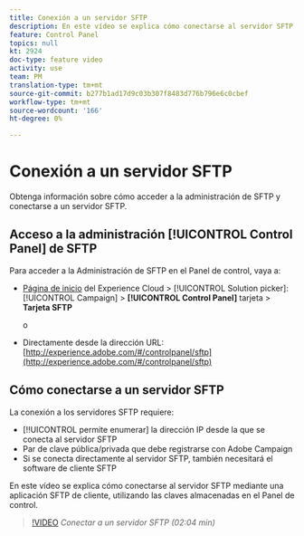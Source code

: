 ```yaml
---
title: Conexión a un servidor SFTP
description: En este vídeo se explica cómo conectarse al servidor SFTP mediante una aplicación SFTP de cliente, utilizando las claves almacenadas en el Panel de control.
feature: Control Panel
topics: null
kt: 2924
doc-type: feature video
activity: use
team: PM
translation-type: tm+mt
source-git-commit: b277b1ad17d9c03b307f8483d776b796e6c0cbef
workflow-type: tm+mt
source-wordcount: '166'
ht-degree: 0%

---
```



# Conexión a un servidor SFTP

Obtenga información sobre cómo acceder a la administración de SFTP y conectarse a un servidor SFTP.

## Acceso a la administración [!UICONTROL Control Panel] de SFTP

Para acceder a la Administración de SFTP en el Panel de control, vaya a:

* [Página de inicio](https://experience.adobe.com/#/home) del Experience Cloud > [!UICONTROL Solution picker]: [!UICONTROL Campaign] > **[!UICONTROL Control Panel]** tarjeta > **Tarjeta SFTP**

   o
* Directamente desde la dirección URL: [http://experience.adobe.com/#/controlpanel/sftp](http://experience.adobe.com/#/controlpanel/sftp)

## Cómo conectarse a un servidor SFTP

La conexión a los servidores SFTP requiere:

* [!!UICONTROL permite enumerar] la dirección IP desde la que se conecta al servidor SFTP
* Par de clave pública/privada que debe registrarse con Adobe Campaign
* Si se conecta directamente al servidor SFTP, también necesitará el software de cliente SFTP

En este vídeo se explica cómo conectarse al servidor SFTP mediante una aplicación SFTP de cliente, utilizando las claves almacenadas en el Panel de control.

>[!VIDEO](https://video.tv.adobe.com/v/27263?quality=12)
*Conectar a un servidor SFTP (02:04 min)*
